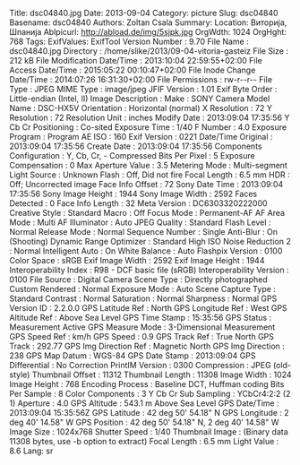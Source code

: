 Title: dsc04840.jpg
Date: 2013-09-04
Category: picture
Slug: dsc04840
Basename: dsc04840
Authors: Zoltan Csala
Summary:
Location: Виторија, Шпанија
Ablpicurl: http://abload.de/img/5sjpk.jpg
OrgWdth: 1024
OrgHght: 768
Tags:
ExifValues: ExifTool Version Number : 9.70
            File Name : dsc04840.jpg
            Directory : /home/slike/2013/09-04-vitoria-gasteiz
            File Size : 212 kB
            File Modification Date/Time : 2013:10:04 22:59:55+02:00
            File Access Date/Time : 2015:05:22 00:10:47+02:00
            File Inode Change Date/Time : 2014:07:26 16:31:30+02:00
            File Permissions : rw-r--r--
            File Type : JPEG
            MIME Type : image/jpeg
            JFIF Version : 1.01
            Exif Byte Order : Little-endian (Intel, II)
            Image Description :
            Make : SONY
            Camera Model Name : DSC-HX5V
            Orientation : Horizontal (normal)
            X Resolution : 72
            Y Resolution : 72
            Resolution Unit : inches
            Modify Date : 2013:09:04 17:35:56
            Y Cb Cr Positioning : Co-sited
            Exposure Time : 1/40
            F Number : 4.0
            Exposure Program : Program AE
            ISO : 160
            Exif Version : 0221
            Date/Time Original : 2013:09:04 17:35:56
            Create Date : 2013:09:04 17:35:56
            Components Configuration : Y, Cb, Cr, -
            Compressed Bits Per Pixel : 5
            Exposure Compensation : 0
            Max Aperture Value : 3.5
            Metering Mode : Multi-segment
            Light Source : Unknown
            Flash : Off, Did not fire
            Focal Length : 6.5 mm
            HDR : Off; Uncorrected image
            Face Info Offset : 72
            Sony Date Time : 2013:09:04 17:35:56
            Sony Image Height : 1944
            Sony Image Width : 2592
            Faces Detected : 0
            Face Info Length : 32
            Meta Version : DC6303320222000
            Creative Style : Standard
            Macro : Off
            Focus Mode : Permanent-AF
            AF Area Mode : Multi
            AF Illuminator : Auto
            JPEG Quality : Standard
            Flash Level : Normal
            Release Mode : Normal
            Sequence Number : Single
            Anti-Blur : On (Shooting)
            Dynamic Range Optimizer : Standard
            High ISO Noise Reduction 2 : Normal
            Intelligent Auto : On
            White Balance : Auto
            Flashpix Version : 0100
            Color Space : sRGB
            Exif Image Width : 2592
            Exif Image Height : 1944
            Interoperability Index : R98 - DCF basic file (sRGB)
            Interoperability Version : 0100
            File Source : Digital Camera
            Scene Type : Directly photographed
            Custom Rendered : Normal
            Exposure Mode : Auto
            Scene Capture Type : Standard
            Contrast : Normal
            Saturation : Normal
            Sharpness : Normal
            GPS Version ID : 2.2.0.0
            GPS Latitude Ref : North
            GPS Longitude Ref : West
            GPS Altitude Ref : Above Sea Level
            GPS Time Stamp : 15:35:56
            GPS Status : Measurement Active
            GPS Measure Mode : 3-Dimensional Measurement
            GPS Speed Ref : km/h
            GPS Speed : 0.9
            GPS Track Ref : True North
            GPS Track : 292.77
            GPS Img Direction Ref : Magnetic North
            GPS Img Direction : 238
            GPS Map Datum : WGS-84
            GPS Date Stamp : 2013:09:04
            GPS Differential : No Correction
            PrintIM Version : 0300
            Compression : JPEG (old-style)
            Thumbnail Offset : 11312
            Thumbnail Length : 11308
            Image Width : 1024
            Image Height : 768
            Encoding Process : Baseline DCT, Huffman coding
            Bits Per Sample : 8
            Color Components : 3
            Y Cb Cr Sub Sampling : YCbCr4:2:2 (2 1)
            Aperture : 4.0
            GPS Altitude : 543.1 m Above Sea Level
            GPS Date/Time : 2013:09:04 15:35:56Z
            GPS Latitude : 42 deg 50' 54.18" N
            GPS Longitude : 2 deg 40' 14.58" W
            GPS Position : 42 deg 50' 54.18" N, 2 deg 40' 14.58" W
            Image Size : 1024x768
            Shutter Speed : 1/40
            Thumbnail Image : (Binary data 11308 bytes, use -b option to extract)
            Focal Length : 6.5 mm
            Light Value : 8.6
Lang: sr

